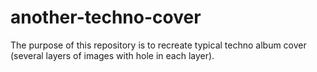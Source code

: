 # another-techno-cover

The purpose of this repository is to recreate typical techno album cover (several layers of images with hole in each layer).
